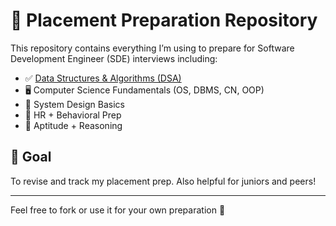 # 🧠 Placement Preparation Repository

This repository contains everything I’m using to prepare for Software Development Engineer (SDE) interviews including:

- ✅ [Data Structures & Algorithms (DSA) ](Dsa/DsaProblems.md)
- 🖥️ Computer Science Fundamentals (OS, DBMS, CN, OOP)
- 🧱 System Design Basics
- 💬 HR + Behavioral Prep
- 🧮 Aptitude + Reasoning

 

## 💼 Goal

To revise and track my placement prep. Also helpful for juniors and peers!

---

Feel free to fork or use it for your own preparation 🚀

